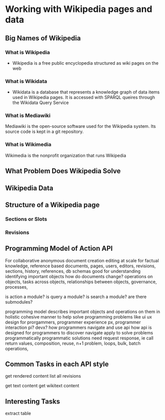 # Working with Wikipedia pages and data

## Big Names of Wikipedia

### What is Wikipedia

  - Wikipedia is a free public encyclopedia structured as wiki pages on the web

### What is Wikidata

  - Wikidata is a database that represents a knowledge graph of data items used in Wikipedia pages. It is accessed with SPARQL queires through the Wikidata Query Service

### What is Mediawiki

Mediawiki is the open-source software used for the Wikipedia system. Its source code is kept in a git repository.

### What is Wikimedia

Wikimedia is the nonprofit organization that runs Wikipedia

## What Problem Does Wikipedia Solve


## Wikipedia Data


## Structure of a Wikipedia page


### Sections or Slots

### Revisions

## Programming Model of Action API

For collaborative anonymous document creation editing at scale for factual knowledge, reference based
documents, pages, users, editors, revisions, sections, history,  references, 
db schemas good for understanding identifying important objects
how do documents change? operations on objects, tasks across objects, relationships between objects,
governance, processes, 

is action a module?
is query a module?
is search a module?
are there submodules?

programming model describes important objects and operations on them in holistic cohesive manner to help solve programming problems
like ui ux design for prorgammers, programmer experience px, programmer interaction pi? devx?
how programmers navigate and use api
how api is designed for programmers to discover navigate apply to solve problems programmatically
programmatic solutions need request response, ie call return values, composition, reuse, n+1 problem, loops, bulk, batch operations, 


## Common Tasks in each API style

get rendered content
list all revisions

get text content
get wikitext content

## Interesting Tasks

extract table


